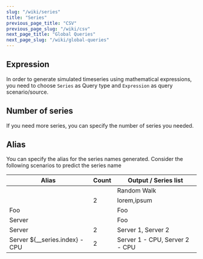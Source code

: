 ```yaml
---
slug: "/wiki/series"
title: "Series"
previous_page_title: "CSV"
previous_page_slug: "/wiki/csv"
next_page_title: "Global Queries"
next_page_slug: "/wiki/global-queries"
---
```


## Expression

In order to generate simulated timeseries using mathematical expressions, you need to choose `Series` as Query type and `Expression` as query scenario/source.

## Number of series

If you need more series, you can specify the number of series you needed.

## Alias

You can specify the alias for the series names generated. Consider the following scenarios to predict the series name

| Alias  | Count | Output / Series list |
|--------|-------|----------------------|
|        |       | Random Walk          |
|        |   2   | lorem,ipsum          |
| Foo    |       | Foo                  |
| Server |       | Foo                  |
| Server |   2   | Server 1, Server 2   |
| Server ${__series.index} - CPU  |   2   | Server 1 - CPU, Server 2 - CPU  |